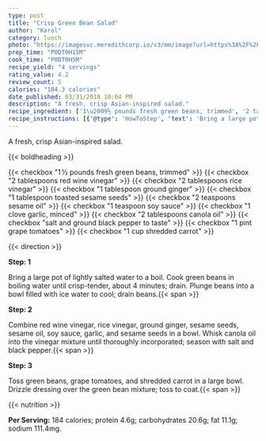 ```yaml
---
type: post
title: "Crisp Green Bean Salad"
author: "Karol"
category: lunch
photo: "https://imagesvc.meredithcorp.io/v3/mm/image?url=https%3A%2F%2Fimages.media-allrecipes.com%2Fuserphotos%2F5334981.jpg"
prep_time: "P0DT0H15M"
cook_time: "P0DT0H5M"
recipe_yield: "4 servings"
rating_value: 4.2
review_count: 5
calories: "184.3 calories"
date_published: 03/31/2018 10:04 PM
description: "A fresh, crisp Asian-inspired salad."
recipe_ingredient: ['1\u2009½ pounds fresh green beans, trimmed', '2 tablespoons red wine vinegar', '2 tablespoons rice vinegar', '1 tablespoon ground ginger', '1 tablespoon toasted sesame seeds', '2 teaspoons sesame oil', '1 teaspoon soy sauce', '1 clove garlic, minced', '2 tablespoons canola oil', 'salt and ground black pepper to taste', '1 pint grape tomatoes', '1 cup shredded carrot']
recipe_instructions: [{'@type': 'HowToStep', 'text': 'Bring a large pot of lightly salted water to a boil. Cook green beans in boiling water until crisp-tender, about 4 minutes; drain. Plunge beans into a bowl filled with ice water to cool; drain beans.\n'}, {'@type': 'HowToStep', 'text': 'Combine red wine vinegar, rice vinegar, ground ginger, sesame seeds, sesame oil, soy sauce, garlic, and sesame seeds in a bowl. Whisk canola oil into the vinegar mixture until thoroughly incorporated; season with salt and black pepper.\n'}, {'@type': 'HowToStep', 'text': 'Toss green beans, grape tomatoes, and shredded carrot in a large bowl. Drizzle dressing over the green bean mixture; toss to coat.\n'}]
---
```


A fresh, crisp Asian-inspired salad. 

{{< boldheading >}}

{{< checkbox "1 ½ pounds fresh green beans, trimmed" >}}
{{< checkbox "2 tablespoons red wine vinegar" >}}
{{< checkbox "2 tablespoons rice vinegar" >}}
{{< checkbox "1 tablespoon ground ginger" >}}
{{< checkbox "1 tablespoon toasted sesame seeds" >}}
{{< checkbox "2 teaspoons sesame oil" >}}
{{< checkbox "1 teaspoon soy sauce" >}}
{{< checkbox "1 clove garlic, minced" >}}
{{< checkbox "2 tablespoons canola oil" >}}
{{< checkbox "salt and ground black pepper to taste" >}}
{{< checkbox "1 pint grape tomatoes" >}}
{{< checkbox "1 cup shredded carrot" >}}


{{< direction >}}

**Step: 1**

Bring a large pot of lightly salted water to a boil. Cook green beans in boiling water until crisp-tender, about 4 minutes; drain. Plunge beans into a bowl filled with ice water to cool; drain beans.{{< span >}}

**Step: 2**

Combine red wine vinegar, rice vinegar, ground ginger, sesame seeds, sesame oil, soy sauce, garlic, and sesame seeds in a bowl. Whisk canola oil into the vinegar mixture until thoroughly incorporated; season with salt and black pepper.{{< span >}}

**Step: 3**

Toss green beans, grape tomatoes, and shredded carrot in a large bowl. Drizzle dressing over the green bean mixture; toss to coat.{{< span >}}

{{< nutrition >}}

**Per Serving:** 184 calories; protein 4.6g; carbohydrates 20.6g; fat 11.1g; sodium 111.4mg.